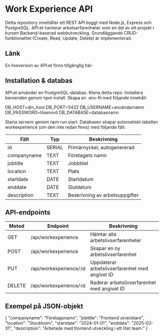 # Work Experience API

Detta repository innehåller ett REST API byggt med Node.js, Express och PostgreSQL. API:et hanterar arbetserfarenheter som en del av ett projekt i kursen Backend-baserad webbutveckling. Grundläggande CRUD-funktionalitet (Create, Read, Update, Delete) är implementerad.


## Länk

En liveversion av API:et finns tillgänglig här: 


## Installation & databas

API:et använder en PostgreSQL-databas. Klona detta repo. Installera beroenden genom npm install. Skapa en .env-fil med följande innehåll:

DB_HOST=din_host
DB_PORT=5432
DB_USERNAME=användarnamn
DB_PASSWORD=lösenord
DB_DATABASE=databasnamn

Starta servern genom npm run start. Databasen skapar automatiskt tabellen workexperience (om den inte redan finns) med följande fält:

| Fält        | Typ     | Beskrivning                      |
|-------------|----------|----------------------------------|
| id          | SERIAL   | Primärnyckel, autogenererad      |
| companyname | TEXT     | Företagets namn                  |
| jobtitle    | TEXT     | Jobbtitel                        |
| location    | TEXT     | Plats                            |
| startdate   | DATE     | Startdatum                       |
| enddate     | DATE     | Slutdatum                        |
| description | TEXT     | Beskrivning av arbetsuppgifter   |


## API-endpoints

| Metod | Endpoint                     | Beskrivning                                      |
|--------|------------------------------|--------------------------------------------------|
| GET    | /api/workexperience          | Hämtar alla arbetslivserfarenheter               |
| POST   | /api/workexperience          | Skapar en ny arbetslivserfarenhet                |
| PUT    | /api/workexperience/:id      | Uppdaterar arbetslivserfarenhet med angivet ID   |
| DELETE | /api/workexperience/:id      | Raderar arbetslivserfarenhet med angivet ID      |


## Exempel på JSON-objekt

{
  "companyname": "Företagsnamn",
  "jobtitle": "Frontend utvecklare",
  "location": "Stockholm",
  "startdate": "2024-01-01",
  "enddate": "2025-03-31",
  "description": "Arbetade med frontend utveckling i ett litet team."
}